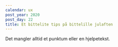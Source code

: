 ```yaml
---
calendar: ux
post_year: 2020
post_day: 22
title: Et bittelite tips på bittelille julaften
---
```

Det mangler alltid et punktum eller en hjelpetekst.